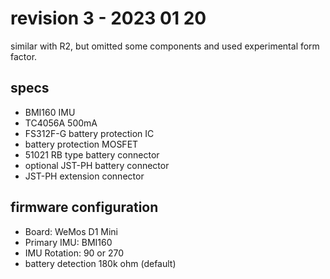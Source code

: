 # revision 3 - 2023 01 20
similar with R2, but omitted some components and used experimental form factor.
## specs
- BMI160 IMU
- TC4056A 500mA
- FS312F-G battery protection IC
- battery protection MOSFET
- 51021 RB type battery connector
- optional JST-PH battery connector
- JST-PH extension connector
## firmware configuration
- Board: WeMos D1 Mini
- Primary IMU: BMI160
- IMU Rotation: 90 or 270
- battery detection 180k ohm (default)
